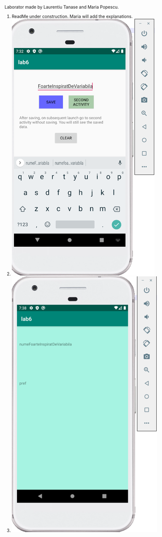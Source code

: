 Laborator made by Laurentiu Tanase and Maria Popescu. 

1. ReadMe under construction. Maria will add the explanations. 
2. ![Application](Capture.PNG)
3. ![Application2](Capture2.PNG)
